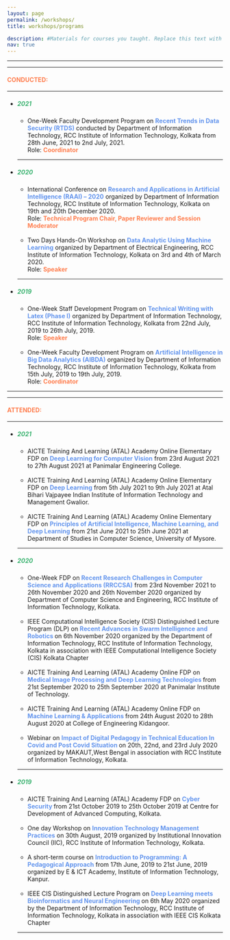 ```yaml
---
layout: page
permalink: /workshops/
title: workshops/programs

description: #Materials for courses you taught. Replace this text with your description.
nav: true
---
```

<hr><hr>
<h4><b style="color:coral">CONDUCTED:</b></h4>
<hr>
<ul>
<li><h5><strong style="color:MediumSeaGreen">2021</strong></h5></li>
    <ul>
    <li>One-Week Faculty Development Program on <strong style="color:cornflowerblue">Recent Trends in Data Security (RTDS)</strong> conducted by Department of Information Technology, RCC Institute of Information Technology, Kolkata from 28th June, 2021 to 2nd July, 2021. <br>Role: <strong style="color:coral"> Coordinator</strong></li>
    </ul>
    <hr>
<li><h5><strong style="color:MediumSeaGreen">2020</strong></h5></li>
    <ul>
    <li>International Conference on <strong style="color:cornflowerblue">Research and Applications in Artificial Intelligence (RAAI) – 2020</strong> organized by Department of Information Technology, RCC Institute of Information Technology, Kolkata on 19th and 20th December 2020. <br>Role: <strong style="color:coral">Technical Program Chair, Paper Reviewer and Session Moderator</strong></li><br>
    <li>Two Days Hands-On Workshop on <strong style="color:cornflowerblue">Data Analytic Using Machine Learning</strong> organized by Department of Electrical Engineering, RCC Institute of Information Technology, Kolkata on 3rd and 4th of March 2020. <br>Role: <strong style="color:coral"> Speaker</strong></li>
    </ul>
    <hr>
<li><h5><strong style="color:MediumSeaGreen">2019</strong></h5></li>
    <ul>
    <li>One-Week Staff Development Program on <strong style="color:cornflowerblue">Technical Writing with Latex (Phase I)</strong> organized by Department of Information Technology, RCC Institute of Information Technology, Kolkata from 22nd July, 2019 to 26th July, 2019. <br>Role: <strong style="color:coral">Speaker</strong></li><br>
    <li>One-Week Faculty Development Program on <strong style="color:cornflowerblue">Artificial Intelligence in Big Data Analytics (AIBDA)</strong> organized by Department of Information Technology, RCC Institute of Information Technology, Kolkata from 15th July, 2019 to 19th July, 2019. <br>Role: <strong style="color:coral">Coordinator</strong></li>
    </ul>
</ul>

<hr><hr>
<h4><b style="color:coral">ATTENDED:</b></h4>
<hr>
<ul>
<li><h5><strong style="color:MediumSeaGreen">2021</strong></h5></li>
    <ul>
    <li>AICTE Training And Learning (ATAL) Academy Online Elementary FDP on <strong style="color:cornflowerblue">Deep Learning for Computer Vision</strong> from 23rd August 2021 to 27th August 2021 at Panimalar Engineering College.</li><br>
    <li>AICTE Training And Learning (ATAL) Academy Online Elementary FDP on <strong style="color:cornflowerblue">Deep Learning</strong> from 5th July 2021 to 9th July 2021 at Atal Bihari Vajpayee Indian Institute of Information Technology and Management Gwalior.</li><br>
    <li>AICTE Training And Learning (ATAL) Academy Online Elementary FDP on <strong style="color:cornflowerblue">Principles of Artificial Intelligence, Machine Learning, and Deep Learning</strong> from 21st June 2021 to 25th June 2021 at Department of Studies in Computer Science, University of Mysore.</li>
    </ul>
    <hr>
<li><h5><strong style="color:MediumSeaGreen">2020</strong></h5></li>
    <ul>
    <li>One-Week FDP on <strong style="color:cornflowerblue">Recent Research Challenges in Computer Science and Applications (RRCCSA)</strong> from 23rd November 2021 to 26th November 2020 and 26th November 2020 organized by Department of Computer Science and Engineering, RCC Institute of Information Technology, Kolkata.</li><br>
    <li>IEEE Computational Intelligence Society (CIS) Distinguished Lecture Program (DLP) on <strong style="color:cornflowerblue">Recent Advances in Swarm Intelligence and Robotics </strong>on 6th November 2020  organized by the Department of Information Technology, RCC Institute of Information Technology, Kolkata in association with IEEE Computational Intelligence Society (CIS) Kolkata Chapter</li><br>
    <li>AICTE Training And Learning (ATAL) Academy Online FDP on <strong style="color:cornflowerblue">Medical Image Processing and Deep Learning Technologies </strong>from 21st September 2020 to 25th September 2020 at Panimalar Institute of Technology.</li><br>
    <li>AICTE Training And Learning (ATAL) Academy Online FDP on <strong style="color:cornflowerblue">Machine Learning & Applications </strong>from 24th August 2020 to 28th August 2020 at College of Engineering Kidangoor.</li><br>
    <li>Webinar on <strong style="color:cornflowerblue">Impact of Digital Pedagogy in Technical Education In Covid and Post Covid Situation </strong>on 20th, 22nd, and 23rd July 2020 organized by MAKAUT,West Bengal in association with RCC Institute of Information Technology, Kolkata.</li>
    </ul>
    <hr>
<li><h5><strong style="color:MediumSeaGreen">2019</strong></h5></li>
    <ul>
    <li>AICTE Training And Learning (ATAL) Academy FDP on <strong style="color:cornflowerblue">Cyber Security </strong>from 21st October 2019 to 25th October 2019 at Centre for Development of Advanced Computing, Kolkata.</li><br>
    <li>One day Workshop on <strong style="color:cornflowerblue">Innovation Technology Management Practices</strong> on 30th August, 2019 organized by Institutional Innovation Council (IIC), RCC Institute of Information Technology, Kolkata.</li><br>
    <li>A short-term course on <strong style="color:cornflowerblue">Introduction to Programming: A Pedagogical Approach</strong> from 17th June, 2019 to 21st June, 2019 organized by E & ICT Academy, Institute of Information Technology, Kanpur.</li><br>
    <li>IEEE CIS Distinguished Lecture Program on <strong style="color:cornflowerblue">Deep Learning meets Bioinformatics and Neural Engineering </strong>on 6th May 2020  organized by the Department of Information Technology, RCC Institute of Information Technology, Kolkata in association with IEEE CIS Kolkata Chapter</li>
    </ul>
    <hr>

